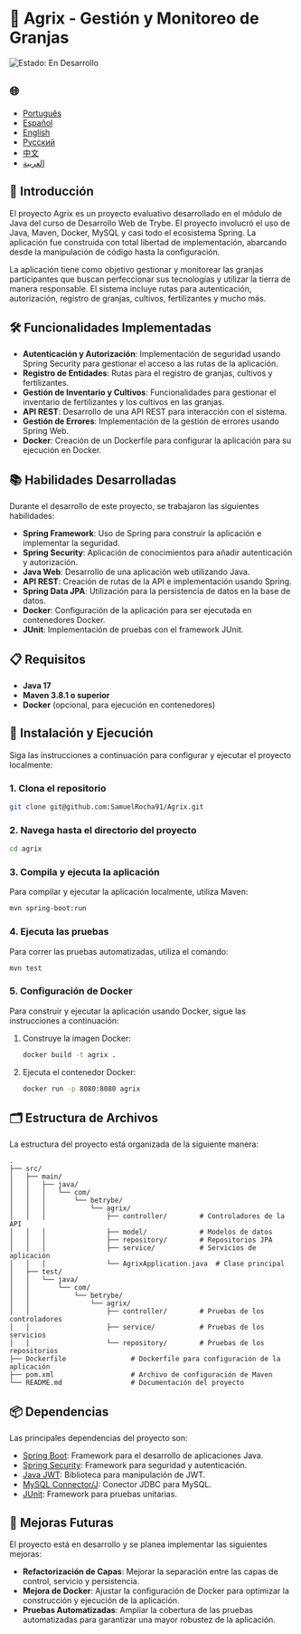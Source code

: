 # 🌱 Agrix - Gestión y Monitoreo de Granjas

![Estado: En Desarrollo](https://img.shields.io/badge/status-en%20desarrollo-yellow)

<h2>🌐</h2>
<ul>
  <li><a href="https://github.com/SamuelRocha91/Agrix" target="_blank">Português</a></li>
  <li><a href="https://github.com/SamuelRocha91/Agrix/blob/main/README_es.md" target="_blank">Español</a></li>
  <li><a href="https://github.com/SamuelRocha91/Agrix/blob/main/README_en.md" target="_blank">English</a></li>
  <li><a href="https://github.com/SamuelRocha91/Agrix/blob/main/README_ru.md" target="_blank">Русский</a></li>
  <li><a href="https://github.com/SamuelRocha91/Agrix/blob/main/README_ch.md" target="_blank">中文</a></li>
  <li><a href="https://github.com/SamuelRocha91/Agrix/blob/main/README_ar.md" target="_blank">العربية</a></li>
</ul>

## 📜 Introducción

El proyecto Agrix es un proyecto evaluativo desarrollado en el módulo de Java del curso de Desarrollo Web de Trybe. El proyecto involucró el uso de Java, Maven, Docker, MySQL y casi todo el ecosistema Spring. La aplicación fue construida con total libertad de implementación, abarcando desde la manipulación de código hasta la configuración.

La aplicación tiene como objetivo gestionar y monitorear las granjas participantes que buscan perfeccionar sus tecnologías y utilizar la tierra de manera responsable. El sistema incluye rutas para autenticación, autorización, registro de granjas, cultivos, fertilizantes y mucho más.

## 🛠️ Funcionalidades Implementadas

- **Autenticación y Autorización**: Implementación de seguridad usando Spring Security para gestionar el acceso a las rutas de la aplicación.
- **Registro de Entidades**: Rutas para el registro de granjas, cultivos y fertilizantes.
- **Gestión de Inventario y Cultivos**: Funcionalidades para gestionar el inventario de fertilizantes y los cultivos en las granjas.
- **API REST**: Desarrollo de una API REST para interacción con el sistema.
- **Gestión de Errores**: Implementación de la gestión de errores usando Spring Web.
- **Docker**: Creación de un Dockerfile para configurar la aplicación para su ejecución en Docker.

## 📚 Habilidades Desarrolladas

Durante el desarrollo de este proyecto, se trabajaron las siguientes habilidades:

- **Spring Framework**: Uso de Spring para construir la aplicación e implementar la seguridad.
- **Spring Security**: Aplicación de conocimientos para añadir autenticación y autorización.
- **Java Web**: Desarrollo de una aplicación web utilizando Java.
- **API REST**: Creación de rutas de la API e implementación usando Spring.
- **Spring Data JPA**: Utilización para la persistencia de datos en la base de datos.
- **Docker**: Configuración de la aplicación para ser ejecutada en contenedores Docker.
- **JUnit**: Implementación de pruebas con el framework JUnit.

## 📋 Requisitos

- **Java 17**
- **Maven 3.8.1 o superior**
- **Docker** (opcional, para ejecución en contenedores)

## 🔧 Instalación y Ejecución

Siga las instrucciones a continuación para configurar y ejecutar el proyecto localmente:

### 1. Clona el repositorio

```bash
git clone git@github.com:SamuelRocha91/Agrix.git
```

### 2. Navega hasta el directorio del proyecto

```bash
cd agrix
```

### 3. Compila y ejecuta la aplicación

Para compilar y ejecutar la aplicación localmente, utiliza Maven:

```bash
mvn spring-boot:run
```

### 4. Ejecuta las pruebas

Para correr las pruebas automatizadas, utiliza el comando:

```bash
mvn test
```

### 5. Configuración de Docker

Para construir y ejecutar la aplicación usando Docker, sigue las instrucciones a continuación:

1. Construye la imagen Docker:

   ```bash
   docker build -t agrix .
   ```

2. Ejecuta el contenedor Docker:

   ```bash
   docker run -p 8080:8080 agrix
   ```

## 🗂️ Estructura de Archivos

La estructura del proyecto está organizada de la siguiente manera:

```
.
├── src/
│   ├── main/
│   │   ├── java/
│   │   │   └── com/
│   │   │       └── betrybe/
│   │   │           └── agrix/
│   │   │               ├── controller/        # Controladores de la API
│   │   │               ├── model/             # Modelos de datos
│   │   │               ├── repository/        # Repositorios JPA
│   │   │               ├── service/           # Servicios de aplicación
│   │   │               └── AgrixApplication.java  # Clase principal
│   ├── test/
│   │   └── java/
│   │       └── com/
│   │           └── betrybe/
│   │               └── agrix/
│   │                   ├── controller/        # Pruebas de los controladores
│   │                   ├── service/           # Pruebas de los servicios
│   │                   └── repository/        # Pruebas de los repositorios
├── Dockerfile                # Dockerfile para configuración de la aplicación
├── pom.xml                   # Archivo de configuración de Maven
└── README.md                 # Documentación del proyecto
```

## 📦 Dependencias

Las principales dependencias del proyecto son:

- [Spring Boot](https://spring.io/projects/spring-boot): Framework para el desarrollo de aplicaciones Java.
- [Spring Security](https://spring.io/projects/spring-security): Framework para seguridad y autenticación.
- [Java JWT](https://github.com/auth0/java-jwt): Biblioteca para manipulación de JWT.
- [MySQL Connector/J](https://dev.mysql.com/downloads/connector/j/): Conector JDBC para MySQL.
- [JUnit](https://junit.org/junit5/): Framework para pruebas unitarias.

## 🚀 Mejoras Futuras

El proyecto está en desarrollo y se planea implementar las siguientes mejoras:

- **Refactorización de Capas**: Mejorar la separación entre las capas de control, servicio y persistencia.
- **Mejora de Docker**: Ajustar la configuración de Docker para optimizar la construcción y ejecución de la aplicación.
- **Pruebas Automatizadas**: Ampliar la cobertura de las pruebas automatizadas para garantizar una mayor robustez de la aplicación.

